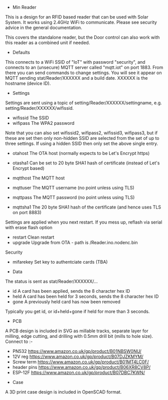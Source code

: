 * Min Reader

This is a design for an RFID based reader that can be used with Solar System. It works using 2.4GHz WiFi to communicate. Please see security advice in the general documentation.

This covers the standalone reader, but the Door control can also work with this reader as a combined unit if needed.


* Defaults

This connects to a WiFi SSID of "IoT" with password "security", and connects to an (unsecure) MQTT server called "mqtt.iot" on port 1883. From there you can send commands to change settings. You will see it appear on MQTT sending stat/Reader/XXXXXX and a build date. XXXXXX is the hostname (device ID).

* Settings

Settings are sent using a topic of setting/Reader/XXXXXX/settingname, e.g. setting/Reader/XXXXXX/wifissid.

- wifissid	The SSID
- wifipass	The WPA2 password

Note that you can also set wifissid2, wifipass2, wifissid3, wifipass3, but if these are set then only non-hidden SSID are selected from the set of up to three settings. If using a hidden SSID then only set the above single entry.

- otahost	The OTA host (normally expects to be Let's Encrypt https)
- otasha1	Can be set to 20 byte SHA1 hash of certificate (instead of Let's Encrypt based)

- mqtthost	The MQTT host
- mqttuser	The MQTT username (no point unless using TLS)
- mqttpass	The MQTT password (no point unless using TLS)
- mqttsha1	The 20 byte SHA1 hash of the certificate (and hence uses TLS on port 8883)

Settings are applied when you next restart. If you mess up, reflash via serial with erase flash option

- restart	Clean restart
- upgrade	Upgrade from OTA - path is /Reader.ino.nodenc.bin

Security

- mifarekey	Set key to authentciate cards (TBA)

* Data

The status is sent as stat/Reader/XXXXXX/...

- id		A card has been applied, sends the 8 character hex ID
- held		A card has been held for 3 seconds, sends the 8 character hex ID
- gone		A previously held card has now been removed

Typically you get id, or id+held+gone if held for more than 3 seconds.

* PCB

A PCB design is included in SVG as millable tracks, separate layer for milling, edge cutting, and drilling with 0.5mm drill bit (mills to hole size).
Connect to :-

- PN532		https://www.amazon.co.uk/gp/product/B01NBSW0NU/
- 12V reg	https://www.amazon.co.uk/gp/product/B07DJZKMYM/
- Screw term	https://www.amazon.co.uk/gp/product/B01MT4LC0F/
- header pins	https://www.amazon.co.uk/gp/product/B06XR8CV8P/
- ESP-12F	https://www.amazon.co.uk/gp/product/B07DBC7KWN/

* Case

A 3D print case design is included in OpenSCAD format.

